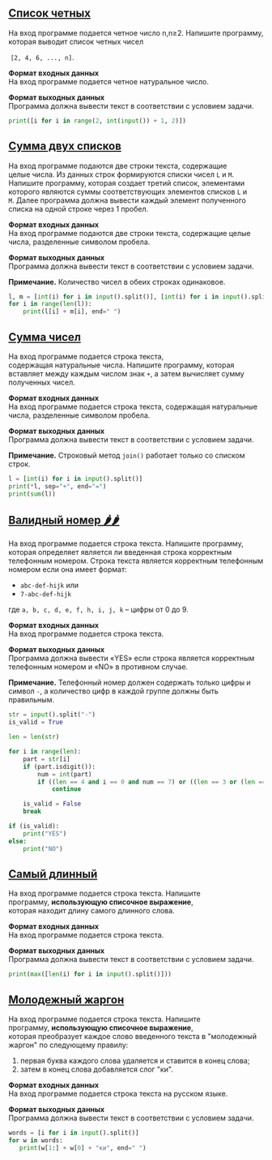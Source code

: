 ## [Список четных](https://stepik.org/lesson/327221/step/1?unit=310520)

На вход программе подается четное число n,n≥2. Напишите программу, которая выводит список четных чисел

 `[2, 4, 6, ..., n]`.

**Формат входных данных**  
На вход программе подается четное натуральное число.

**Формат выходных данных**  
Программа должна вывести текст в соответствии с условием задачи.

```python
print([i for i in range(2, int(input()) + 1, 2)])
```

## [Сумма двух списков](https://stepik.org/lesson/327221/step/2?unit=310520)

На вход программе подаются две строки текста, содержащие целые числа. Из данных строк формируются списки чисел `L` и `M`. Напишите программу, которая создает третий список, элементами которого являются суммы соответствующих элементов списков `L` и `M`. Далее программа должна вывести каждый элемент полученного списка на одной строке через 1 пробел.

**Формат входных данных**  
На вход программе подаются две строки текста, содержащие целые числа, разделенные символом пробела.

**Формат выходных данных**  
Программа должна вывести текст в соответствии с условием задачи.

**Примечание.** Количество чисел в обеих строках одинаковое.

```python
l, m = [int(i) for i in input().split()], [int(i) for i in input().split()]
for i in range(len(l)):
    print(l[i] + m[i], end=" ")
```

## [Сумма чисел](https://stepik.org/lesson/327221/step/3?unit=310520)

На вход программе подается строка текста, содержащая натуральные числа. Напишите программу, которая вставляет между каждым числом знак `+`, а затем вычисляет сумму полученных чисел.

**Формат входных данных**  
На вход программе подается строка текста, содержащая натуральные числа, разделенные символом пробела.

**Формат выходных данных**  
Программа должна вывести текст в соответствии с условием задачи.

**Примечание.** Строковый метод `join()` работает только со списком строк.

```python
l = [int(i) for i in input().split()]
print(*l, sep="+", end="=")
print(sum(l))
```

## [Валидный номер 🌶️🌶️](https://stepik.org/lesson/327221/step/4?unit=310520)

На вход программе подается строка текста. Напишите программу, которая определяет является ли введенная строка корректным телефонным номером. Строка текста является корректным телефонным номером если она имеет формат:

-   `abc-def-hijk` или
-   `7-abc-def-hijk`

где `a, b, c, d, e, f, h, i, j, k` – цифры от 0 до 9.

**Формат входных данных**   
На вход программе подается строка текста.

**Формат выходных данных**  
Программа должна вывести «YES» если строка является корректным телефонным номером и «NO» в противном случае.

**Примечание.** Телефонный номер должен содержать только цифры и символ `-`, а количество цифр в каждой группе должны быть правильным.

```python
str = input().split("-")
is_valid = True

len = len(str)

for i in range(len):
    part = str[i]
    if (part.isdigit()):
        num = int(part)
        if ((len == 4 and i == 0 and num == 7) or ((len == 3 or (len == 4 and i != 0)) and 0 <= num <= 999) or (i == len - 1 and 0 <= num <= 9999)):
            continue

    is_valid = False
    break

if (is_valid):
    print("YES")
else:
    print("NO")
```

## [Самый длинный](https://stepik.org/lesson/327221/step/5?unit=310520)

На вход программе подается строка текста. Напишите программу, **использующую списочное выражение**, которая находит длину самого длинного слова.

**Формат входных данных**  
На вход программе подается строка текста.

**Формат выходных данных**  
Программа должна вывести текст в соответствии с условием задачи.

```python
print(max([len(i) for i in input().split()]))
```

## [Молодежный жаргон](https://stepik.org/lesson/327221/step/6?unit=310520)

На вход программе подается строка текста. Напишите программу, **использующую списочное выражение**, которая преобразует каждое слово введенного текста в "молодежный жаргон" по следующему правилу: 

1.  первая буква каждого слова удаляется и ставится в конец слова; 
2.  затем в конец слова добавляется слог "ки".

**Формат входных данных**  
На вход программе подается строка текста на русском языке.

**Формат выходных данных**  
Программа должна вывести текст в соответствии с условием задачи.

```python
words = [i for i in input().split()]
for w in words:
   print(w[1:] + w[0] + "ки", end=" ")
```
